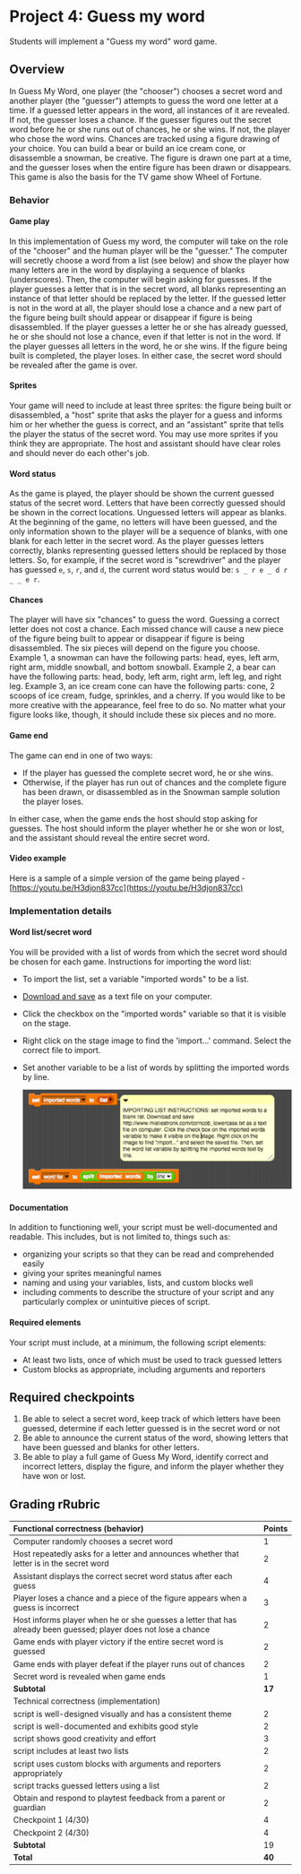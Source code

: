 # Project 4: Guess my word

Students will implement a "Guess my word" word game.

## Overview

In Guess My Word, one player (the "chooser") chooses a secret word and another player (the "guesser") attempts to guess the word one letter at a time.  If a guessed letter appears in the word, all instances of it are revealed.  If not, the guesser loses a chance.  If the guesser figures out the secret word before he or she runs out of chances, he or she wins.  If not, the player who chose the word wins.  Chances are tracked using a figure drawing of your choice. You can build a bear or build an ice cream cone, or disassemble a snowman, be creative.  The figure is drawn one part at a time, and the guesser loses when the entire figure has been drawn or disappears. This game is also the basis for the TV game show Wheel of Fortune.

### Behavior

#### Game play

In this implementation of Guess my word, the computer will take on the role of the "chooser" and the human player will be the "guesser."  The computer will secretly choose a word from a list (see below) and show the player how many letters are in the word by displaying a sequence of blanks (underscores).  Then, the computer will begin asking for guesses.  If the player guesses a letter that is in the secret word, all blanks representing an instance of that letter should be replaced by the letter.  If the guessed letter is not in the word at all, the player should lose a chance and a new part of the figure being built should appear or disappear if figure is being disassembled.  If the player guesses a letter he or she has already guessed, he or she should not lose a chance, even if that letter is not in the word.  If the player guesses all letters in the word, he or she wins.  If the figure being built is completed, the player loses.  In either case, the secret word should be revealed after the game is over.

#### Sprites

Your game will need to include at least three sprites: the figure being built or disassembled, a "host" sprite that asks the player for a guess and informs him or her whether the guess is correct, and an "assistant" sprite that tells the player the status of the secret word.  You may use more sprites if you think they are appropriate. The host and assistant should have clear roles and should never do each other's job.

#### Word status

As the game is played, the player should be shown the current guessed status of the secret word.  Letters that have been correctly guessed should be shown in the correct locations.  Unguessed letters will appear as blanks.  At the beginning of the game, no letters will have been guessed, and the only information shown to the player will be a sequence of blanks, with one blank for each letter in the secret word.  As the player guesses letters correctly, blanks representing guessed letters should be replaced by those letters.  So, for example, if the secret word is "screwdriver" and the player has guessed `e`, `s`, `r`, and `d`, the current word status would be: `s _ r e _ d r _ _ e r`.

#### Chances

The player will have six "chances" to guess the word.  Guessing a correct letter does not cost a chance.  Each missed chance will cause a new piece of the figure being built to appear or disappear if figure is being disassembled. The six pieces will depend on the  figure you choose.  Example 1, a snowman can have the following parts: head, eyes, left arm, right arm, middle snowball, and bottom snowball.  Example 2, a bear can have the following parts: head, body, left arm, right arm, left leg, and right leg.  Example 3, an ice cream cone can have the following parts: cone, 2 scoops of ice cream, fudge, sprinkles, and a cherry. If you would like to be more creative with the appearance, feel free to do so.  No matter what your figure looks like, though, it should include these six pieces and no more.

#### Game end

The game can end in one of two ways:

* If the player has guessed the complete secret word, he or she wins.
* Otherwise, if the player has run out of chances and the complete figure has been drawn, or disassembled as in the Snowman sample solution the player loses.

In either case, when the game ends the host should stop asking for guesses.  The host should inform the player whether he or she won or lost, and the assistant should reveal the entire secret word.

#### Video example

Here is a sample of a simple version of the game being played - [https://youtu.be/H3djon837cc](https://youtu.be/H3djon837cc)

### Implementation details

#### Word list/secret word

You will be provided with a list of words from which the secret word should be chosen for each game.  Instructions for importing the word list:

* To import the list, set a variable "imported words" to be a list.
* [Download and save](wordlist.txt) as a text file on your computer.
* Click the checkbox on the "imported words" variable so that it is visible on the stage.
* Right click on the stage image to find the 'import...' command. Select the correct file to import.
* Set another variable to be a list of words by splitting the imported words by line.

    ![Importing List Instructions](images/importing_list_instructions.png)

#### Documentation

In addition to functioning well, your script must be well-documented and readable.  This includes, but is not limited to, things such as:

* organizing your scripts so that they can be read and comprehended easily
* giving  your sprites meaningful names
* naming and using your variables, lists, and custom blocks well
* including comments to describe the structure of your script and any particularly complex or unintuitive pieces of script.

#### Required elements

Your script must include, at a minimum, the following script elements:

* At least two lists, once of which must be used to track guessed letters
* Custom blocks as appropriate, including arguments and reporters

## Required checkpoints

1. Be able to select a secret word, keep track of which letters have been guessed, determine if each letter guessed is in the secret word or not
2. Be able to  announce the current status of the word, showing letters that have been guessed and blanks for other letters.
3. Be able to play a full game of Guess My Word, identify correct and incorrect letters, display the figure, and inform the player whether they have won or lost.

## Grading rRubric

| Functional correctness (behavior)      | Points    |
| :------------------| :---------- |
| Computer randomly chooses a secret word | 1     |
| Host repeatedly asks for a letter and announces whether that letter is in the secret word                        | 2    |
| Assistant displays the correct secret word status after each guess                                               | 4    |
| Player loses a chance and a piece of the figure appears when a guess is incorrect                               | 3    |
| Host informs player when he or she guesses a letter that has already been guessed; player does not lose a chance | 2    |
| Game ends with player victory if the entire secret word is guessed                                               | 2     |
| Game ends with player defeat if the player runs out of chances                                                   | 2     |
| Secret word is revealed when game ends | 1    |
| **Subtotal** | **17** |
| Technical correctness (implementation) |            |
| script is well-designed visually and has a consistent theme  | 2     |
| script is well-documented and exhibits good style  | 2    |
| script shows good creativity and effort  | 3    |
| script includes at least two lists   | 2    |
| script uses custom blocks with arguments and reporters appropriately  | 2    |
| script tracks guessed letters using a list   | 2    |
| Obtain and respond to playtest feedback from a parent or guardian | 2    |
| Checkpoint 1 (4/30)   | 4    |
| Checkpoint 2 (4/30)   | 4    |
| **Subtotal**  | 19 |
| **Total** | **40**  |
